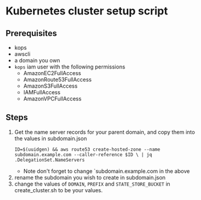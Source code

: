 # Kubernetes cluster setup script

## Prerequisites
* kops
* awscli
* a domain you own
* `kops` iam user with the following permissions
    - AmazonEC2FullAccess
    - AmazonRoute53FullAccess
    - AmazonS3FullAccess
    - IAMFullAccess
    - AmazonVPCFullAccess

## Steps
1. Get the name server records for your parent domain, and copy them into the values in subdomain.json
    ```
    ID=$(uuidgen) && aws route53 create-hosted-zone --name subdomain.example.com --caller-reference $ID \ | jq .DelegationSet.NameServers
    ```
    * Note don't forget to change `subdomain.example.com in the above
2. rename the subdomain you wish to create in subdomain.json
3. change the values of `DOMAIN`, `PREFIX` and `STATE_STORE_BUCKET` in create_cluster.sh to be your values.

